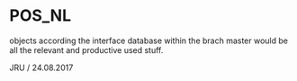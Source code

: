 # POS_NL
objects according the interface database 
within the brach master would be all the relevant and productive used stuff.

JRU / 24.08.2017
